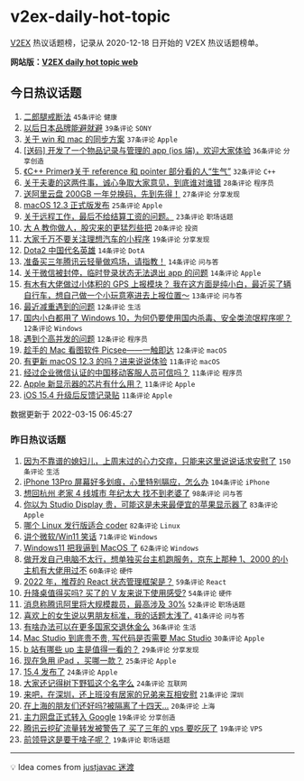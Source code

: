 # v2ex-daily-hot-topic

[V2EX](https://www.v2ex.com/) 热议话题榜，记录从 2020-12-18 日开始的 V2EX 热议话题榜单。

**网站版：[V2EX daily hot topic web](https://boojack.github.io/v2ex-daily-hot-topic-web/)**

## 今日热议话题

<!-- TODAY BEGIN -->

1. [二郎腿戒断法](https://www.v2ex.com/t/840397) `45条评论` `健康`
1. [以后日本品牌能避就避](https://www.v2ex.com/t/840413) `39条评论` `SONY`
1. [关于 win 和 mac 的同步方案](https://www.v2ex.com/t/840381) `37条评论` `Apple`
1. [[送码] 开发了一个物品记录与管理的 app (ios 端)，欢迎大家体验](https://www.v2ex.com/t/840380) `36条评论` `分享创造`
1. [《C++ Primer》关于 reference 和 pointer 部分看的人“生气”](https://www.v2ex.com/t/840451) `32条评论` `C++`
1. [关于夫妻的这两件事，诚心争取大家意见，到底谁对谁错](https://www.v2ex.com/t/840443) `28条评论` `程序员`
1. [送阿里云盘 200GB 一年兑换码，先到先得！](https://www.v2ex.com/t/840372) `27条评论` `分享发现`
1. [macOS 12.3 正式版发布](https://www.v2ex.com/t/840379) `25条评论` `Apple`
1. [关于远程工作，最后不给结算工资的问题。](https://www.v2ex.com/t/840465) `23条评论` `职场话题`
1. [大 A 教你做人，股灾来的更猛烈些把](https://www.v2ex.com/t/840390) `20条评论` `投资`
1. [大家千万不要关注理想汽车的小程序](https://www.v2ex.com/t/840388) `19条评论` `分享发现`
1. [Dota2 中国代名英雄](https://www.v2ex.com/t/840455) `14条评论` `DotA`
1. [准备买三年腾讯云轻量做鸡场，请指教！](https://www.v2ex.com/t/840406) `14条评论` `问与答`
1. [关于微信被封停，临时登录状态无法退出 app 的问题](https://www.v2ex.com/t/840371) `14条评论` `Apple`
1. [有木有大佬做过小体积的 GPS 上报模块？ 我在这方面是纯小白，最近买了辆自行车，想自己做一个小玩意塞进去上报位置～](https://www.v2ex.com/t/840387) `13条评论` `问与答`
1. [最近减重遇到的问题](https://www.v2ex.com/t/840474) `12条评论` `生活`
1. [国内小白都用了 Windows 10，为何仍要使用国内杀毒、安全类流氓程序呢？](https://www.v2ex.com/t/840449) `12条评论` `Windows`
1. [遇到个高并发的问题](https://www.v2ex.com/t/840400) `12条评论` `程序员`
1. [趁手的 Mac 看图软件 Picsee——一触即达](https://www.v2ex.com/t/840375) `12条评论` `macOS`
1. [有更新 macOS 12.3 的吗？进来说说体验](https://www.v2ex.com/t/840431) `11条评论` `macOS`
1. [经过企业微信认证的中国移动客服人员可信吗？](https://www.v2ex.com/t/840399) `11条评论` `程序员`
1. [Apple 新显示器的芯片有什么用？](https://www.v2ex.com/t/840389) `11条评论` `Apple`
1. [iOS 15.4 升级后反馈记录贴](https://www.v2ex.com/t/840384) `11条评论` `Apple`

数据更新于 2022-03-15 06:45:27

<!-- TODAY END -->

### 昨日热议话题

<!-- YESTERDAY BEGIN -->

1. [因为不靠谱的媳妇儿，上周末过的心力交瘁，只能来这里说说话求安慰了](https://www.v2ex.com/t/840273) `150条评论` `生活`
1. [iPhone 13Pro 屏幕好多划痕，心里特别膈应，怎么办](https://www.v2ex.com/t/840121) `104条评论` `iPhone`
1. [想回杭州 老家 4 线城市 年纪太大 找不到老婆了](https://www.v2ex.com/t/840278) `98条评论` `问与答`
1. [你以为 Studio Display 贵，可能这是未来最便宜的苹果显示器了](https://www.v2ex.com/t/840131) `83条评论` `Apple`
1. [哪个 Linux 发行版适合 coder](https://www.v2ex.com/t/840219) `82条评论` `Linux`
1. [讲个微软/Win11 笑话](https://www.v2ex.com/t/840161) `71条评论` `Windows`
1. [Windows11 把我逼到 MacOS 了](https://www.v2ex.com/t/840183) `62条评论` `Windows`
1. [做开发自己电脑不太行，想单独买台主机跑服务，京东上那种 1、2000 的小主机有大佬用过不](https://www.v2ex.com/t/840189) `60条评论` `硬件`
1. [2022 年，推荐的 React 状态管理框架是？](https://www.v2ex.com/t/840200) `59条评论` `React`
1. [升降桌值得买吗? 买了的 V 友来说下使用感受?](https://www.v2ex.com/t/840196) `54条评论` `硬件`
1. [消息称腾讯阿里将大规模裁员，最高涉及 30%](https://www.v2ex.com/t/840177) `52条评论` `职场话题`
1. [喜欢上的女生说以男朋友标准，我的话题太浅了.](https://www.v2ex.com/t/840311) `41条评论` `问与答`
1. [有啥办法可以在更多国家交退休金么](https://www.v2ex.com/t/840220) `36条评论` `生活`
1. [Mac Studio 到底贵不贵, 写代码是否需要 Mac Studio](https://www.v2ex.com/t/840350) `30条评论` `Apple`
1. [b 站有哪些 up 主是值得一看的？](https://www.v2ex.com/t/840328) `29条评论` `分享发现`
1. [现在急用 iPad ，买哪一款？](https://www.v2ex.com/t/840139) `25条评论` `Apple`
1. [15.4 发布了](https://www.v2ex.com/t/840360) `24条评论` `Apple`
1. [大家还记得树下野狐这个名字么](https://www.v2ex.com/t/840215) `24条评论` `互联网`
1. [来吧，在深圳，还上班没有居家的兄弟来互相安慰](https://www.v2ex.com/t/840127) `21条评论` `深圳`
1. [在上海的朋友们还好吗?被隔离了十四天...](https://www.v2ex.com/t/840159) `20条评论` `上海`
1. [主力网盘正式转入 Google](https://www.v2ex.com/t/840354) `19条评论` `分享创造`
1. [腾讯云挖矿流量转发被警告了 买了三年的 vps 要吃灰了](https://www.v2ex.com/t/840221) `19条评论` `VPS`
1. [前领导这是要干啥子呢？](https://www.v2ex.com/t/840168) `19条评论` `职场话题`

<!-- YESTERDAY END -->

---

💡 Idea comes from [justjavac 迷渡](https://github.com/justjavac/)
